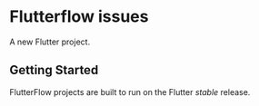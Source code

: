 # Flutterflow issues

A new Flutter project.

## Getting Started

FlutterFlow projects are built to run on the Flutter _stable_ release.
